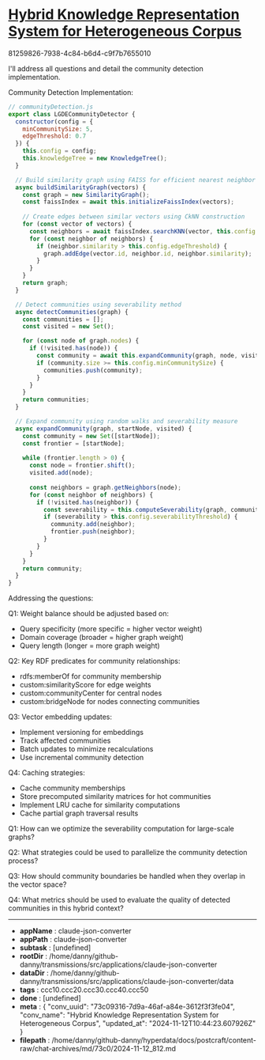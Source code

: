 # [Hybrid Knowledge Representation System for Heterogeneous Corpus](https://claude.ai/chat/73c09316-7d9a-46af-a84e-3612f3f3fe04)

81259826-7938-4c84-b6d4-c9f7b7655010

 I'll address all questions and detail the community detection implementation.

Community Detection Implementation:
```javascript
// communityDetection.js
export class LGDECommunityDetector {
  constructor(config = {
    minCommunitySize: 5,
    edgeThreshold: 0.7
  }) {
    this.config = config;
    this.knowledgeTree = new KnowledgeTree();
  }

  // Build similarity graph using FAISS for efficient nearest neighbor search
  async buildSimilarityGraph(vectors) {
    const graph = new SimilarityGraph();
    const faissIndex = await this.initializeFaissIndex(vectors);
    
    // Create edges between similar vectors using CkNN construction
    for (const vector of vectors) {
      const neighbors = await faissIndex.searchKNN(vector, this.config.k);
      for (const neighbor of neighbors) {
        if (neighbor.similarity > this.config.edgeThreshold) {
          graph.addEdge(vector.id, neighbor.id, neighbor.similarity);
        }
      }
    }
    return graph;
  }

  // Detect communities using severability method
  async detectCommunities(graph) {
    const communities = [];
    const visited = new Set();

    for (const node of graph.nodes) {
      if (!visited.has(node)) {
        const community = await this.expandCommunity(graph, node, visited);
        if (community.size >= this.config.minCommunitySize) {
          communities.push(community);
        }
      }
    }
    return communities;
  }

  // Expand community using random walks and severability measure
  async expandCommunity(graph, startNode, visited) {
    const community = new Set([startNode]);
    const frontier = [startNode];
    
    while (frontier.length > 0) {
      const node = frontier.shift();
      visited.add(node);
      
      const neighbors = graph.getNeighbors(node);
      for (const neighbor of neighbors) {
        if (!visited.has(neighbor)) {
          const severability = this.computeSeverability(graph, community, neighbor);
          if (severability > this.config.severabilityThreshold) {
            community.add(neighbor);
            frontier.push(neighbor);
          }
        }
      }
    }
    return community;
  }
}
```

Addressing the questions:

Q1: Weight balance should be adjusted based on:
- Query specificity (more specific = higher vector weight)
- Domain coverage (broader = higher graph weight)
- Query length (longer = more graph weight)

Q2: Key RDF predicates for community relationships:
- rdfs:memberOf for community membership
- custom:similarityScore for edge weights
- custom:communityCenter for central nodes
- custom:bridgeNode for nodes connecting communities

Q3: Vector embedding updates:
- Implement versioning for embeddings
- Track affected communities
- Batch updates to minimize recalculations
- Use incremental community detection

Q4: Caching strategies:
- Cache community memberships
- Store precomputed similarity matrices for hot communities
- Implement LRU cache for similarity computations
- Cache partial graph traversal results

Q1: How can we optimize the severability computation for large-scale graphs?

Q2: What strategies could be used to parallelize the community detection process?

Q3: How should community boundaries be handled when they overlap in the vector space?

Q4: What metrics should be used to evaluate the quality of detected communities in this hybrid context?

---

* **appName** : claude-json-converter
* **appPath** : claude-json-converter
* **subtask** : [undefined]
* **rootDir** : /home/danny/github-danny/transmissions/src/applications/claude-json-converter
* **dataDir** : /home/danny/github-danny/transmissions/src/applications/claude-json-converter/data
* **tags** : ccc10.ccc20.ccc30.ccc40.ccc50
* **done** : [undefined]
* **meta** : {
  "conv_uuid": "73c09316-7d9a-46af-a84e-3612f3f3fe04",
  "conv_name": "Hybrid Knowledge Representation System for Heterogeneous Corpus",
  "updated_at": "2024-11-12T10:44:23.607926Z"
}
* **filepath** : /home/danny/github-danny/hyperdata/docs/postcraft/content-raw/chat-archives/md/73c0/2024-11-12_812.md